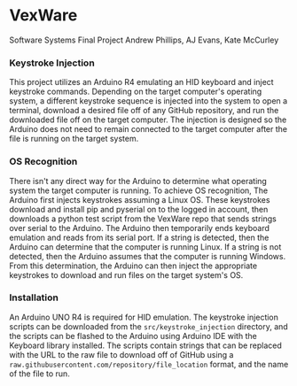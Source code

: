 # VexWare

Software Systems Final Project
Andrew Phillips, AJ Evans, Kate McCurley

### Keystroke Injection

This project utilizes an Arduino R4 emulating an HID keyboard and inject keystroke commands. Depending on the target computer's operating system, a different keystroke sequence is injected into the system to open a terminal, download a desired file off of any GitHub repository, and run the downloaded file off on the target computer. The injection is designed so the Arduino does not need to remain connected to the target computer after the file is running on the target system.

### OS Recognition

There isn't any direct way for the Arduino to determine what operating system the target computer is running. To achieve OS recognition, The Arduino first injects keystrokes assuming a Linux OS. These keystrokes download and install pip and pyserial on to the logged in account, then downloads a python test script from the VexWare repo that sends strings over serial to the Arduino. The Arduino then temporarily ends keyboard emulation and reads from its serial port. If a string is detected, then the Arduino can determine that the computer is running Linux. If a string is not detected, then the Arduino assumes that the computer is running Windows. From this determination, the Arduino can then inject the appropriate keystrokes to download and run files on the target system's OS.

### Installation

An Arduino UNO R4 is required for HID emulation. The keystroke injection scripts can be downloaded from the `src/keystroke_injection` directory, and the scripts can be flashed to the Arduino using Arduino IDE with the Keyboard library installed. The scripts contain strings that can be replaced with the URL to the raw file to download off of GitHub using a `raw.githubusercontent.com/repository/file_location` format, and the name of the file to run.


